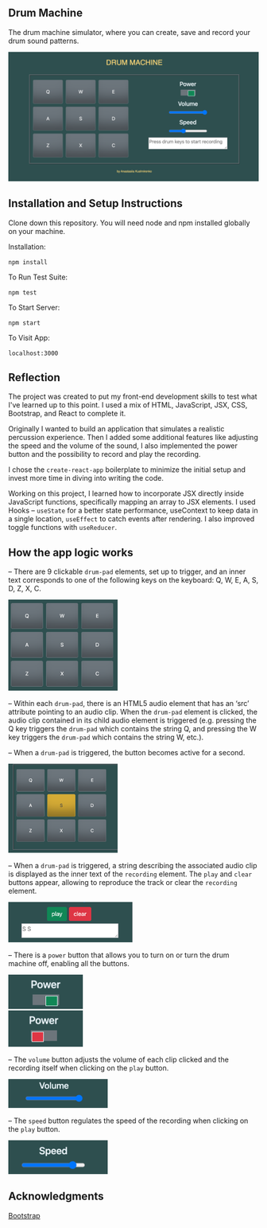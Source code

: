 ## Drum Machine 
The drum machine simulator, where you can create, save and record your drum sound patterns.

![Main](./readme-images/main.png)

## Installation and Setup Instructions 
Clone down this repository. You will need node and npm installed globally on your machine.

Installation:  
```
npm install
```

To Run Test Suite:  
```
npm test
```

To Start Server:  
```
npm start
```

To Visit App:  
```
localhost:3000
```

## Reflection
The project was created to put my front-end development skills to test what I've learned up to this point. I used a mix of HTML, JavaScript, JSX, CSS, Bootstrap, and React to complete it. 

Originally I wanted to build an application that simulates a realistic percussion experience. Then I added some additional features like adjusting the speed and the volume of the sound, I also implemented the power button and the possibility to record and play the recording. 

I chose the `create-react-app` boilerplate to minimize the initial setup and invest more time in diving into writing the code. 

Working on this project, I learned how to incorporate JSX directly inside JavaScript functions, specifically mapping an array to JSX elements. I used Hooks – `useState` for a better state performance, useContext to keep data in a single location, `useEffect` to catch events after rendering. I also improved toggle functions with `useReducer`.


## How the app logic works
– There are 9 clickable `drum-pad` elements, set up to trigger, and an inner text corresponds to one of the following keys on the keyboard: Q, W, E, A, S, D, Z, X, C.
 
<img src="./readme-images/drum-pads.png" width="220">

– Within each `drum-pad`, there is an HTML5 audio element that has an ‘src’ attribute pointing to an audio clip. When the `drum-pad` element is clicked, the audio clip contained in its child audio element is triggered (e.g. pressing the Q key triggers the `drum-pad` which contains the string Q, and pressing the W key triggers the `drum-pad` which contains the string W, etc.).

– When a `drum-pad` is triggered, the button becomes active for a second.

<img src="./readme-images/active-button.png" width="220">

– When a `drum-pad` is triggered, a string describing the associated audio clip is displayed as the inner text of the `recording` element. The `play` and `clear` buttons appear, allowing to reproduce the track or clear the `recording` element.

<img src="./readme-images/recording.png" width="250">

– There is a `power` button that allows you to turn on or turn the drum machine off, enabling all the buttons.

<img src="./readme-images/power.png" width="150"><br>
<img src="./readme-images/power-off.png" width="150">

– The `volume` button adjusts the volume of each clip clicked and the recording itself when clicking on the `play` button.

<img src="./readme-images/volume.png" width="200">

– The `speed` button regulates the speed of the recording when clicking on the `play` button.

<img src="./readme-images/speed.png" width="200">


## Acknowledgments

[Bootstrap](https://getbootstrap.com/docs/4.0/getting-started/webpack/ ) 
